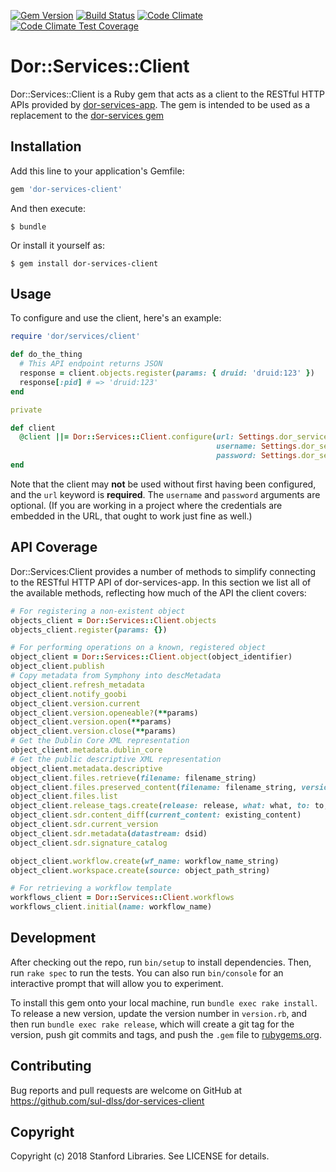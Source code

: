 [![Gem Version](https://badge.fury.io/rb/dor-services-client.svg)](https://badge.fury.io/rb/dor-services-client)
[![Build Status](https://travis-ci.com/sul-dlss/dor-services-client.svg?branch=master)](https://travis-ci.com/sul-dlss/dor-services-client)
[![Code Climate](https://codeclimate.com/github/sul-dlss/dor-services-client/badges/gpa.svg)](https://codeclimate.com/github/sul-dlss/dor-services-client)
[![Code Climate Test Coverage](https://codeclimate.com/github/sul-dlss/dor-services-client/badges/coverage.svg)](https://codeclimate.com/github/sul-dlss/dor-services-client/coverage)

# Dor::Services::Client

Dor::Services::Client is a Ruby gem that acts as a client to the RESTful HTTP APIs provided by [dor-services-app](https://github.com/sul-dlss/dor-services-app). The gem is intended to be used as a replacement to the [dor-services gem](https://github.com/sul-dlss/dor-services)

## Installation

Add this line to your application's Gemfile:

```ruby
gem 'dor-services-client'
```

And then execute:

    $ bundle

Or install it yourself as:

    $ gem install dor-services-client

## Usage

To configure and use the client, here's an example:

```ruby
require 'dor/services/client'

def do_the_thing
  # This API endpoint returns JSON
  response = client.objects.register(params: { druid: 'druid:123' })
  response[:pid] # => 'druid:123'
end

private

def client
  @client ||= Dor::Services::Client.configure(url: Settings.dor_services.url,
                                              username: Settings.dor_services.user,
                                              password: Settings.dor_services.pass)
end
```

Note that the client may **not** be used without first having been configured, and the `url` keyword is **required**. The `username` and `password` arguments are optional. (If you are working in a project where the credentials are embedded in the URL, that ought to work just fine as well.)

## API Coverage

Dor::Services:Client provides a number of methods to simplify connecting to the RESTful HTTP API of dor-services-app. In this section we list all of the available methods, reflecting how much of the API the client covers:

```ruby
# For registering a non-existent object
objects_client = Dor::Services::Client.objects
objects_client.register(params: {})

# For performing operations on a known, registered object
object_client = Dor::Services::Client.object(object_identifier)
object_client.publish
# Copy metadata from Symphony into descMetadata
object_client.refresh_metadata
object_client.notify_goobi
object_client.version.current
object_client.version.openeable?(**params)
object_client.version.open(**params)
object_client.version.close(**params)
# Get the Dublin Core XML representation
object_client.metadata.dublin_core
# Get the public descriptive XML representation
object_client.metadata.descriptive
object_client.files.retrieve(filename: filename_string)
object_client.files.preserved_content(filename: filename_string, version: version_string)
object_client.files.list
object_client.release_tags.create(release: release, what: what, to: to, who: who)
object_client.sdr.content_diff(current_content: existing_content)
object_client.sdr.current_version
object_client.sdr.metadata(datastream: dsid)
object_client.sdr.signature_catalog

object_client.workflow.create(wf_name: workflow_name_string)
object_client.workspace.create(source: object_path_string)

# For retrieving a workflow template
workflows_client = Dor::Services::Client.workflows
workflows_client.initial(name: workflow_name)
```

## Development

After checking out the repo, run `bin/setup` to install dependencies. Then, run `rake spec` to run the tests. You can also run `bin/console` for an interactive prompt that will allow you to experiment.

To install this gem onto your local machine, run `bundle exec rake install`. To release a new version, update the version number in `version.rb`, and then run `bundle exec rake release`, which will create a git tag for the version, push git commits and tags, and push the `.gem` file to [rubygems.org](https://rubygems.org).

## Contributing

Bug reports and pull requests are welcome on GitHub at https://github.com/sul-dlss/dor-services-client

## Copyright

Copyright (c) 2018 Stanford Libraries. See LICENSE for details.
